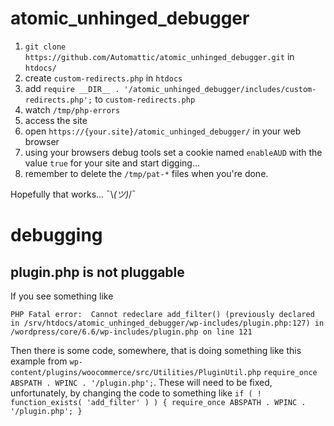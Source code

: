 # atomic_unhinged_debugger

1. `git clone https://github.com/Automattic/atomic_unhinged_debugger.git` in `htdocs/`
2. create `custom-redirects.php` in `htdocs`
3. add `require __DIR__ . '/atomic_unhinged_debugger/includes/custom-redirects.php';` to `custom-redirects.php`
4. watch `/tmp/php-errors`
5. access the site
6. open `https://{your.site}/atomic_unhinged_debugger/` in your web browser
7. using your browsers debug tools set a cookie named `enableAUD` with the value `true` for your site and start digging...
8. remember to delete the `/tmp/pat-*` files when you're done.

Hopefully that works... ¯\\_(ツ)_/¯

# debugging

## plugin.php is not pluggable

If you see something like

```PHP Fatal error:  Cannot redeclare add_filter() (previously declared in /srv/htdocs/atomic_unhinged_debugger/wp-includes/plugin.php:127) in /wordpress/core/6.6/wp-includes/plugin.php on line 121```

Then there is some code, somewhere, that is doing something like this example from `wp-content/plugins/woocommerce/src/Utilities/PluginUtil.php` `require_once ABSPATH . WPINC . '/plugin.php';`. These will need to be fixed, unfortunately, by changing the code to something like `if ( ! function_exists( 'add_filter' ) ) { require_once ABSPATH . WPINC . '/plugin.php'; }`
